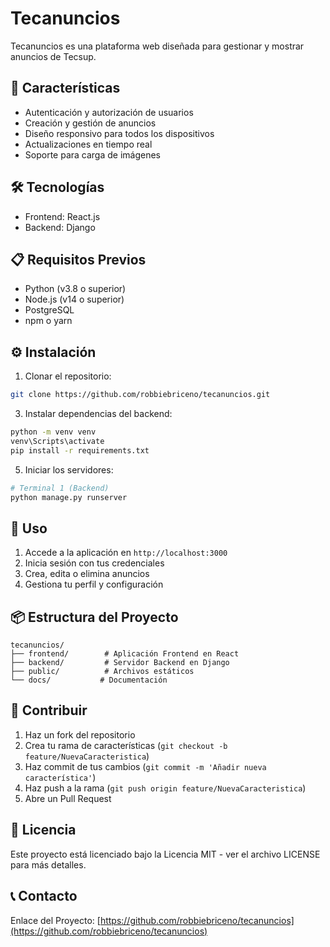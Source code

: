 # Tecanuncios

Tecanuncios es una plataforma web diseñada para gestionar y mostrar anuncios de Tecsup.

## 🚀 Características

- Autenticación y autorización de usuarios
- Creación y gestión de anuncios
- Diseño responsivo para todos los dispositivos
- Actualizaciones en tiempo real
- Soporte para carga de imágenes

## 🛠️ Tecnologías

- Frontend: React.js
- Backend: Django


## 📋 Requisitos Previos

- Python (v3.8 o superior)
- Node.js (v14 o superior)
- PostgreSQL
- npm o yarn

## ⚙️ Instalación

1. Clonar el repositorio:
```bash
git clone https://github.com/robbiebriceno/tecanuncios.git
```



3. Instalar dependencias del backend:
```bash
python -m venv venv
venv\Scripts\activate
pip install -r requirements.txt
```



5. Iniciar los servidores:
```bash
# Terminal 1 (Backend)
python manage.py runserver

```

## 🔧 Uso

1. Accede a la aplicación en `http://localhost:3000`
2. Inicia sesión con tus credenciales
3. Crea, edita o elimina anuncios
4. Gestiona tu perfil y configuración

## 📦 Estructura del Proyecto

```
tecanuncios/
├── frontend/        # Aplicación Frontend en React
├── backend/         # Servidor Backend en Django
├── public/          # Archivos estáticos
└── docs/           # Documentación
```

## 👥 Contribuir

1. Haz un fork del repositorio
2. Crea tu rama de características (`git checkout -b feature/NuevaCaracteristica`)
3. Haz commit de tus cambios (`git commit -m 'Añadir nueva característica'`)
4. Haz push a la rama (`git push origin feature/NuevaCaracteristica`)
5. Abre un Pull Request

## 📄 Licencia

Este proyecto está licenciado bajo la Licencia MIT - ver el archivo LICENSE para más detalles.

## 📞 Contacto

Enlace del Proyecto: [https://github.com/robbiebriceno/tecanuncios](https://github.com/robbiebriceno/tecanuncios)
